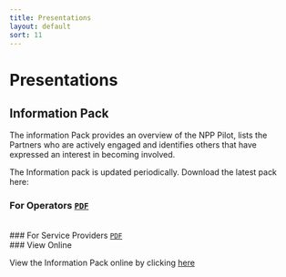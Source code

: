 ```yaml
---
title: Presentations
layout: default
sort: 11
---
```

# Presentations

## Information Pack
The information Pack provides an overview of the NPP Pilot, lists the Partners who are actively engaged and identifies others that have expressed an interest in becoming involved.

The Information pack is updated periodically.  Download the latest pack here:

### For Operators <a download href="https://npp-uk.org/assets/pdf/op-information-pack.pdf"><code class="language-plaintext highlighter-rouge notranslate">PDF</code></a>
<br/>
### For Service Providers <a download href="https://npp-uk.org/assets/pdf/sp-information-pack.pdf"><code class="language-plaintext highlighter-rouge notranslate">PDF</code></a>
<br/>
### View Online

View the Information Pack online by clicking  [here](https://npp-uk.org/ViewOnline.html)


